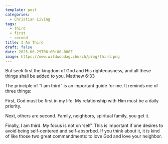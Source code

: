```yaml
---
template: post
categories:
  - Christian Living
tags:
  - third
  - first
  - second
title: I Am Third
draft: false
date: 2025-06-29T06:00:00.000Z
image: https://www.wildwoodag.church/pimg/third.png
---
```

But seek first the kingdom of God and His righteousness, and all these things shall be added to you. Matthew 6:33

The principle of “I am third” is an important guide for me. It reminds me of three things:

First, God must be first in my life. My relationship with Him must be a daily priority.

Next, others are second. Family, neighbors, spiritual family, you get it.

Finally, I am third. My focus is not on ‘self’. This is important if one desires to avoid being self-centered and self-absorbed. If you think about it, it is kind of like those two great commandments: to love God and love your neighbor.

